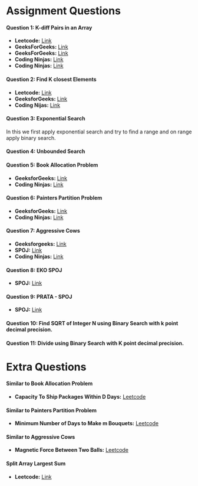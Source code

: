 # Assignment Questions

#### Question 1: K-diff Pairs in an Array
- **Leetcode:** [Link](https://leetcode.com/problems/k-diff-pairs-in-an-array/description/)
- **GeeksForGeeks:** [Link](https://practice.geeksforgeeks.org/problems/pairs-with-difference-k1713/1)
- **GeeksForGeeks:** [Link](https://practice.geeksforgeeks.org/problems/count-distinct-pairs-with-difference-k1233/1)
- **Coding Ninjas:** [Link](https://www.codingninjas.com/studio/problems/pair-difference-k_1089634)
- **Coding Ninjas:** [Link](https://www.codingninjas.com/studio/problems/pair-with-diff-k_5393)

#### Question 2: Find K closest Elements
- **Leetcode:** [Link](https://leetcode.com/problems/find-k-closest-elements/description/)
- **GeeksforGeeks:** [Link](https://practice.geeksforgeeks.org/problems/k-closest-elements3619/1)
- **Coding Nijas:** [Link](https://www.codingninjas.com/studio/problems/find-k-closest-elements_1263702)

#### Question 3: Exponential Search
 In this we first apply exponential search and try to find a range and on range apply binary search.


#### Question 4: Unbounded Search

#### Question 5: Book Allocation Problem
- **GeeksforGeeks:** [Link](https://practice.geeksforgeeks.org/problems/allocate-minimum-number-of-pages0937/1)
- **Coding Ninjas:** [Link](https://www.codingninjas.com/studio/problems/allocate-books_1090540)

#### Question 6: Painters Partition Problem
- **GeeksforGeeks:** [Link](https://practice.geeksforgeeks.org/problems/the-painters-partition-problem1535/1)
- **Coding Ninjas:** [Link](https://www.codingninjas.com/studio/problems/painter-s-partition-problem_1089557)

#### Question 7: Aggressive Cows   
- **Geeksforgeeks:** [Link](https://practice.geeksforgeeks.org/problems/aggressive-cows/0)
- **SPOJ:** [Link](https://www.spoj.com/problems/AGGRCOW/)
- **Coding Ninjas:** [Link](https://www.codingninjas.com/studio/problems/aggressive-cows_1082559)

#### Question 8: EKO SPOJ
- **SPOJ:** [Link](https://www.spoj.com/problems/EKO/)

#### Question 9: PRATA - SPOJ
- **SPOJ:** [Link](https://www.spoj.com/problems/PRATA/)

#### Question 10: Find SQRT of Integer N using Binary Search with k point decimal precision.

#### Question 11: Divide using Binary Search with K point decimal precision.

# Extra Questions
#### Similar to Book Allocation Problem
- **Capacity To Ship Packages Within D Days:** [Leetcode](https://leetcode.com/problems/capacity-to-ship-packages-within-d-days/)


#### Similar to Painters Partition Problem
- **Minimum Number of Days to Make m Bouquets:** [Leetcode](https://leetcode.com/problems/minimum-number-of-days-to-make-m-bouquets/description/)


#### Similar to Aggressive Cows
- **Magnetic Force Between Two Balls:** [Leetcode](https://leetcode.com/problems/split-array-largest-sum/description/)


#### Split Array Largest Sum
- **Leetcode:** [Link](https://leetcode.com/problems/split-array-largest-sum/description/)
